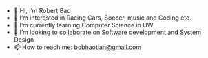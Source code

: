 - 👋 Hi, I’m Robert Bao
- 👀 I’m interested in Racing Cars, Soccer, music and Coding etc.
- 🌱 I’m currently learning Computer Science in UW
- 💞️ I’m looking to collaborate on Software development and System Design
- 📫 How to reach me: bobhaotian@gmail.com

<!---
bobhaotian/bobhaotian is a ✨ special ✨ repository because its `README.md` (this file) appears on your GitHub profile.
You can click the Preview link to take a look at your changes.
--->
